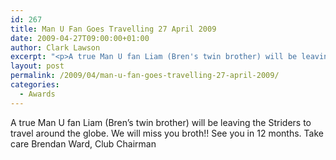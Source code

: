 ```yaml
---
id: 267
title: Man U Fan Goes Travelling 27 April 2009
date: 2009-04-27T09:00:00+01:00
author: Clark Lawson
excerpt: "<p>A true Man U fan Liam (Bren's twin brother) will be leaving the Striders to travel around the globe. We will miss you broth!! See you in 12 months. Take care Brendan Ward, Club Chairman</p>"
layout: post
permalink: /2009/04/man-u-fan-goes-travelling-27-april-2009/
categories:
  - Awards
---
```

A true Man U fan Liam (Bren&#8217;s twin brother) will be leaving the Striders to travel around the globe. We will miss you broth!! See you in 12 months. Take care Brendan Ward, Club Chairman